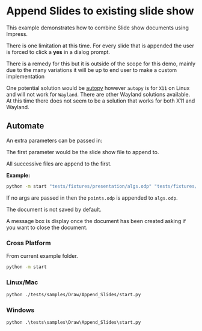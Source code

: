 # Append Slides to existing slide show

This example demonstrates how to combine Slide show documents using Impress.

There is one limitation at this time.
For every slide that is appended the user is forced to click a **yes** in a dialog prompt.

There is a remedy for this but it is outside of the scope for this demo, mainly
due to the many variations it will be up to end user to make a custom implementation

One potential solution would be [autopy](https://pypi.org/project/autopy/)
however `autopy` is for `X11` on Linux and will not work for `Wayland`.
There are other Wayland solutions available.
At this time there does not seem to be a solution that works for both X11 and Wayland.

## Automate

An extra parameters can be passed in:

The first parameter would be the slide show file to append to.

All successive files are append to the first.

**Example:**

```sh
python -m start "tests/fixtures/presentation/algs.odp" "tests/fixtures/presentation/points.odp"
```

If no args are passed in then the `points.odp` is appended to `algs.odp`.

The document is not saved by default.

A message box is display once the document has been created asking if you want to close the document.

### Cross Platform

From current example folder.

```sh
python -m start
```

### Linux/Mac

```sh
python ./tests/samples/Draw/Append_Slides/start.py
```

### Windows

```ps
python .\tests\samples\Draw\Append_Slides\start.py
```
